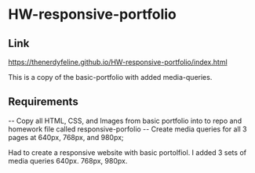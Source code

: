 # HW-responsive-portfolio

## Link
https://thenerdyfeline.github.io/HW-responsive-portfolio/index.html

This is a copy of the basic-portfolio with added media-queries.

## Requirements
-- Copy all HTML, CSS, and Images from basic portfolio into to repo and homework file called responsive-porfolio
-- Create media queries for all 3 pages at 640px, 768px, and 980px;

Had to create a responsive website with basic portolfiol. I added 3 sets of media queries 640px. 768px, 980px.
